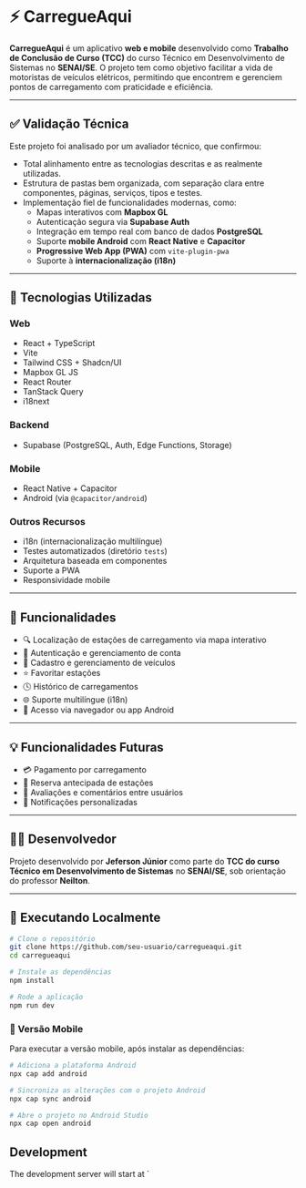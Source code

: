 # ⚡ CarregueAqui

**CarregueAqui** é um aplicativo **web e mobile** desenvolvido como **Trabalho de Conclusão de Curso (TCC)** do curso Técnico em Desenvolvimento de Sistemas no **SENAI/SE**. O projeto tem como objetivo facilitar a vida de motoristas de veículos elétricos, permitindo que encontrem e gerenciem pontos de carregamento com praticidade e eficiência.

---

## ✅ Validação Técnica

Este projeto foi analisado por um avaliador técnico, que confirmou:

- Total alinhamento entre as tecnologias descritas e as realmente utilizadas.
- Estrutura de pastas bem organizada, com separação clara entre componentes, páginas, serviços, tipos e testes.
- Implementação fiel de funcionalidades modernas, como:
  - Mapas interativos com **Mapbox GL**
  - Autenticação segura via **Supabase Auth**
  - Integração em tempo real com banco de dados **PostgreSQL**
  - Suporte **mobile Android** com **React Native** e **Capacitor**
  - **Progressive Web App (PWA)** com `vite-plugin-pwa`
  - Suporte à **internacionalização (i18n)**

---

## 🧠 Tecnologias Utilizadas

### Web
- React + TypeScript
- Vite
- Tailwind CSS + Shadcn/UI
- Mapbox GL JS
- React Router
- TanStack Query
- i18next

### Backend
- Supabase (PostgreSQL, Auth, Edge Functions, Storage)

### Mobile
- React Native + Capacitor
- Android (via `@capacitor/android`)

### Outros Recursos
- i18n (internacionalização multilíngue)
- Testes automatizados (diretório `tests`)
- Arquitetura baseada em componentes
- Suporte a PWA
- Responsividade mobile

---

## 📱 Funcionalidades

- 🔍 Localização de estações de carregamento via mapa interativo  
- 🔐 Autenticação e gerenciamento de conta  
- 🚗 Cadastro e gerenciamento de veículos  
- ⭐ Favoritar estações  
- 🕓 Histórico de carregamentos  
- 🌐 Suporte multilíngue (i18n)  
- 📱 Acesso via navegador ou app Android  

---

## 💡 Funcionalidades Futuras

- 💳 Pagamento por carregamento
- 📅 Reserva antecipada de estações
- 👥 Avaliações e comentários entre usuários
- 🔔 Notificações personalizadas

---

## 👨‍💻 Desenvolvedor

Projeto desenvolvido por **Jeferson Júnior** como parte do **TCC do curso Técnico em Desenvolvimento de Sistemas** no **SENAI/SE**, sob orientação do professor **Neilton**.

---

## 🚀 Executando Localmente

```bash
# Clone o repositório
git clone https://github.com/seu-usuario/carregueaqui.git
cd carregueaqui

# Instale as dependências
npm install

# Rode a aplicação
npm run dev
```

### 📱 Versão Mobile

Para executar a versão mobile, após instalar as dependências:

```bash
# Adiciona a plataforma Android
npx cap add android

# Sincroniza as alterações com o projeto Android
npx cap sync android

# Abre o projeto no Android Studio
npx cap open android
```

## Development

The development server will start at `